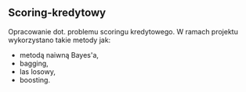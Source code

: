 ## Scoring-kredytowy

Opracowanie dot. problemu scoringu kredytowego. 
W ramach projektu wykorzystano takie metody jak:
* metodą naiwną Bayes'a,
* bagging,
* las losowy,
* boosting.

